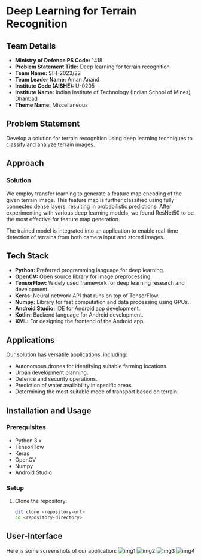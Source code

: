 # Deep Learning for Terrain Recognition

## Team Details
- **Ministry of Defence PS Code:** 1418
- **Problem Statement Title:** Deep learning for terrain recognition
- **Team Name:** SIH-2023/22
- **Team Leader Name:** Aman Anand
- **Institute Code (AISHE):** U-0205
- **Institute Name:** Indian Institute of Technology (Indian School of Mines) Dhanbad
- **Theme Name:** Miscellaneous

## Problem Statement
Develop a solution for terrain recognition using deep learning techniques to classify and analyze terrain images.

## Approach

### Solution
We employ transfer learning to generate a feature map encoding of the given terrain image. This feature map is further classified using fully connected dense layers, resulting in probabilistic predictions. After experimenting with various deep learning models, we found ResNet50 to be the most effective for feature map generation.

The trained model is integrated into an application to enable real-time detection of terrains from both camera input and stored images.

## Tech Stack
- **Python:** Preferred programming language for deep learning.
- **OpenCV:** Open source library for image preprocessing.
- **TensorFlow:** Widely used framework for deep learning research and development.
- **Keras:** Neural network API that runs on top of TensorFlow.
- **Numpy:** Library for fast computation and data processing using GPUs.
- **Android Studio:** IDE for Android app development.
- **Kotlin:** Backend language for Android development.
- **XML:** For designing the frontend of the Android app.

## Applications
Our solution has versatile applications, including:
- Autonomous drones for identifying suitable farming locations.
- Urban development planning.
- Defence and security operations.
- Prediction of water availability in specific areas.
- Determining the most suitable mode of transport based on terrain.

## Installation and Usage

### Prerequisites
- Python 3.x
- TensorFlow
- Keras
- OpenCV
- Numpy
- Android Studio

### Setup
1. Clone the repository:
   ```bash
   git clone <repository-url>
   cd <repository-directory>
## User-Interface
Here is some screenshots of our application:
![img1](Screenshots/img1.png) ![img2](Screenshots/SIH20231106224235.png) ![img3](Screenshots/SIH20231106224235-Copy.png) ![img4](Screenshots/SIH20231106224235-Copy(2).png)
